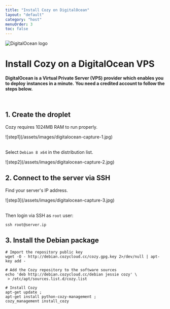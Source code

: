 ```yaml
---
title: "Install Cozy on DigitalOcean"
layout: "default"
category: "host"
menuOrder: 3
toc: false
---
```



<div class="install-inner-logo">
<img alt="DigitalOcean logo" src="/assets/images/host/digitalocean-logo.svg">
</div>

# Install Cozy on a DigitalOcean VPS

**DigitalOcean is a Virtual Private Server (VPS) provider which enables you to deploy**
**instances in a minute.**
**You need a credited account to follow the steps below.**

<br>

## 1. Create the droplet

Cozy requires 1024MB RAM to run properly.

<div>
![step1](/assets/images/digitalocean-capture-1.jpg)
</div>

<br>

Select `Debian 8 x64` in the distribution list.

<div>
![step2](/assets/images/digitalocean-capture-2.jpg)
</div>


## 2. Connect to the server via SSH

Find your server's IP address.

<div>
![step3](/assets/images/digitalocean-capture-3.jpg)
</div>

<br>

Then login via SSH as `root` user:
```
ssh root@server.ip
```


## 3. Install the Debian package

```
# Import the repository public key
wget -O - http://debian.cozycloud.cc/cozy.gpg.key 2>/dev/null | apt-key add -

# Add the Cozy repository to the software sources
echo 'deb http://debian.cozycloud.cc/debian jessie cozy' \
 > /etc/apt/sources.list.d/cozy.list

# Install Cozy
apt-get update ;
apt-get install python-cozy-management ;
cozy_management install_cozy
```

